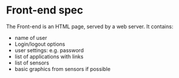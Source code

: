 
Front-end spec
==============

The Front-end is an HTML page, served by a web server.
It contains:

- name of user
- Login/logout options
- user settings: e.g. password
- list of applications with links
- list of sensors
- basic graphics from sensors if possible

